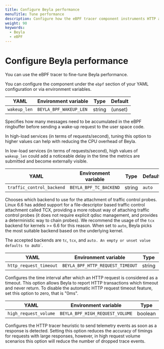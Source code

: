 ```yaml
---
title: Configure Beyla performance
menuTitle: Tune performance
description: Configure how the eBPF tracer component instruments HTTP and GRPC services of external processes and creates traces to forward to the next stage of the pipeline.
weight: 90
keywords:
  - Beyla
  - eBPF
---
```


# Configure Beyla performance

You can use the eBPF tracer to fine-tune Beyla performance.

You can configure the component under the `ebpf` section of your YAML configuration or via environment variables.

| YAML         | Environment variable   | Type   | Default |
| ------------ | ---------------------- | ------ | ------- |
| `wakeup_len` | `BEYLA_BPF_WAKEUP_LEN` | string | (unset) |

Specifies how many messages need to be accumulated in the eBPF ringbuffer
before sending a wake-up request to the user space code.

In high-load services (in terms of requests/second), tuning this option to higher values
can help with reducing the CPU overhead of Beyla.

In low-load services (in terms of requests/second), high values of `wakeup_len` could
add a noticeable delay in the time the metrics are submitted and become externally visible.

| YAML                      | Environment variable              | Type    | Default |
| ------------------------- | --------------------------------- | ------- | ------- |
| `traffic_control_backend` | `BEYLA_BPF_TC_BACKEND`            | string  |  `auto`   |

Chooses which backend to use for the attachment of traffic control probes.
Linux 6.6 has added support for a file-descriptor based traffic control
attachment called TCX, providing a more robust way of attaching traffic
control probes (it does not require explicit qdisc management, and provides a
deterministic way to chain probes).
We recommend the usage of the `tcx` backend for kernels >= 6.6 for this reason.
When set to `auto`, Beyla picks the most suitable backend based on the underlying kernel.

The accepted backends are `tc`, `tcx`, and `auto.
An empty or unset value defaults to `auto`.

| YAML                    | Environment variable               | Type    | Default |
| ----------------------- | ---------------------------------- | ------- | ------- |
| `http_request_timeout`  | `BEYLA_BPF_HTTP_REQUEST_TIMEOUT`   | string  | (30s)   |

Configures the time interval after which an HTTP request is considered as a timeout.
This option allows Beyla to report HTTP transactions which timeout and never return.
To disable the automatic HTTP request timeout feature, set this option to zero,
that is "0ms".

| YAML                    | Environment variable               | Type     | Default |
| ----------------------- | ---------------------------------- | -------- | ------- |
| `high_request_volume`   | `BEYLA_BPF_HIGH_REQUEST_VOLUME`    | boolean  | (false) |

Configures the HTTP tracer heuristic to send telemetry events as soon as a response is detected.
Setting this option reduces the accuracy of timings for requests with large responses, however,
in high request volume scenarios this option will reduce the number of dropped trace events.
